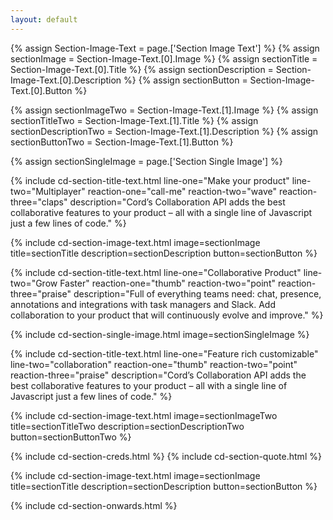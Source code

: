 ```yaml
---
layout: default
---
```


{% assign Section-Image-Text = page.['Section Image Text'] %}
{% assign sectionImage = Section-Image-Text.[0].Image %}
{% assign sectionTitle = Section-Image-Text.[0].Title %}
{% assign sectionDescription = Section-Image-Text.[0].Description %}
{% assign sectionButton = Section-Image-Text.[0].Button %}

{% assign sectionImageTwo = Section-Image-Text.[1].Image %}
{% assign sectionTitleTwo = Section-Image-Text.[1].Title %}
{% assign sectionDescriptionTwo = Section-Image-Text.[1].Description %}
{% assign sectionButtonTwo = Section-Image-Text.[1].Button %}

{% assign sectionSingleImage = page.['Section Single Image'] %}

{% include cd-section-title-text.html
  line-one="Make your product"
  line-two="Multiplayer"
  reaction-one="call-me"
  reaction-two="wave"
  reaction-three="claps"
  description="Cord’s <span class='droplet'>Collaboration API</span> adds the best collaborative features to your product – all with a single line of Javascript just a few lines of code."
%}

{% include cd-section-image-text.html
  image=sectionImage
  title=sectionTitle
  description=sectionDescription
  button=sectionButton
%}

{% include cd-section-title-text.html
  line-one="Collaborative Product"
  line-two="Grow Faster"
  reaction-one="thumb"
  reaction-two="point"
  reaction-three="praise"
  description="Full of everything teams need: <span class='droplet'>chat, presence, annotations</span> and integrations with task managers and Slack. Add collaboration to your product that will continuously evolve and improve."
%}

{% include cd-section-single-image.html
  image=sectionSingleImage
%}

{% include cd-section-title-text.html
  line-one="Feature rich customizable"
  line-two="collaboration"
  reaction-one="thumb"
  reaction-two="point"
  reaction-three="praise"
  description="Cord’s <span class='droplet'>Collaboration API</span> adds the best collaborative features to your product – all with a single line of Javascript just a few lines of code."
%}

{% include cd-section-image-text.html
  image=sectionImageTwo
  title=sectionTitleTwo
  description=sectionDescriptionTwo
  button=sectionButtonTwo
%}

{% include cd-section-creds.html %}
{% include cd-section-quote.html %}

{% include cd-section-image-text.html
  image=sectionImage
  title=sectionTitle
  description=sectionDescription
  button=sectionButton
%}

{% include cd-section-onwards.html %}
